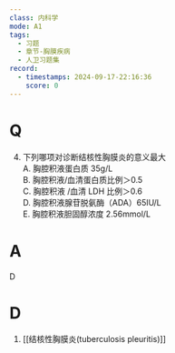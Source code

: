 ```yaml
---
class: 内科学
mode: A1
tags:
  - 习题
  - 章节-胸膜疾病
  - 人卫习题集
record:
  - timestamps: 2024-09-17-22:16:36
    score: 0
---
```


# Q
4. 下列哪项对诊断结核性胸膜炎的意义最大  
A. 胸腔积液蛋白质 35g/L  
B. 胸腔积液/血清蛋白质比例＞0.5  
C. 胸腔积液 /血清 LDH 比例＞0.6  
D. 胸腔积液腺苷脱氨酶（ADA）65IU/L  
E. 胸腔积液胆固醇浓度 2.56mmol/L  
# A
D
# D
1. [[结核性胸膜炎(tuberculosis pleuritis)]]